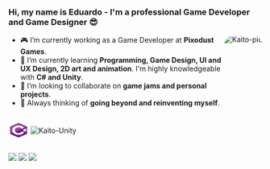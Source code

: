 ### Hi, my name is Eduardo - I'm a professional Game Developer and Game Designer 😎

<img align="right" alt="Kaito-pic" height="232" style="border-radius:20px;" src="https://avatars.githubusercontent.com/u/68963406?s=400&u=8330bacd623752ddb20c56b2b303b30d2d0933c5&v=4">

- 🎮 I’m currently working as a Game Developer at **Pixodust Games**.
- 🔨 I’m currently learning **Programming, Game Design, UI and UX Design, 2D art and animation**. I'm highly knowledgeable with **C# and Unity**.
- 🤝 I’m looking to collaborate on **game jams and personal projects**.
- 🚀 Always thinking of **going beyond and reinventing myself**.

<div style="display: inline_block"><br>
<img align="center" alt="Kaito-Csharp" height="30" width="40" src="https://raw.githubusercontent.com/devicons/devicon/master/icons/csharp/csharp-original.svg">
<img align="center" alt="Kaito-Unity" height="30" width="30" src="https://pbs.twimg.com/profile_images/1448002365794045954/K2PJGKrW_400x400.jpg">  

</div>
  
  ##
 
<div> 

  <a href="mailto:kaitomajima@outlook.com"><img src="https://img.shields.io/badge/-Contact_Me-0070ff?style=for-the-badge&logo=microsoftoutlook&logoColor=blue%22%20target=%22_blank"></a>
  <a href="https://twitter.com/KaitoMajima" target="_blank"><img src="https://img.shields.io/badge/-Twitter-1DA1F2?style=for-the-badge&logo=twitter&logoColor=white%22%20target" target="_blank"></a> 
<a href="https://kaitomajima.webflow.io"><img src="https://img.shields.io/badge/-Portfolio-000000?style=for-the-badge&logo=webflow&logoColor=white%22%20target=%22_blank"></a>
